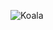 ![Koala](https://scontent-b-pao.xx.fbcdn.net/hphotos-prn2/1098433_230317310450748_1993240139_n.png)
